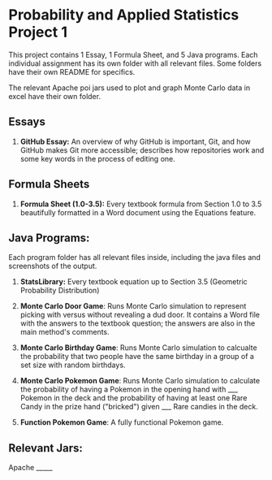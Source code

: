 # Probability and Applied Statistics Project 1

This project contains 1 Essay, 1 Formula Sheet, 
and 5 Java programs.
Each individual assignment has its own folder with all relevant files. Some folders have their own README for specifics.

The relevant Apache poi jars used to plot and graph Monte Carlo data in excel have their own folder.


## Essays
1. **GitHub Essay:** An overview of why GitHub is important, Git, and how GitHub makes Git more accessible; describes how repositories work and some key words in the process of editing one.  

## Formula Sheets
1. **Formula Sheet (1.0-3.5):** Every textbook formula from Section 1.0 to 3.5 beautifully formatted in a Word document using the Equations feature. 

## Java Programs:
Each program folder has all relevant files inside, including the java files and screenshots of the output. 


1. **StatsLibrary:** Every textbook equation up to Section 3.5 (Geometric Probability Distribution)

2. **Monte Carlo Door Game**: Runs Monte Carlo simulation to represent picking with versus without revealing a dud door. It contains a Word file with the answers to the textbook question; the answers are also in the main method's comments.

3. **Monte Carlo Birthday Game**: Runs Monte Carlo simulation to calcualte the probability that two people have the same birthday in a group of a set size with random birthdays.

4. **Monte Carlo Pokemon Game**: Runs Monte Carlo simulation to calculate the probability of having a Pokemon in the opening hand with ___ Pokemon in the deck and the probability of having at least one Rare Candy in the prize hand ("bricked") given ___ Rare candies in the deck.

6. **Function Pokemon Game**: A fully functional Pokemon game. 


## Relevant Jars: 
Apache _____








